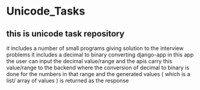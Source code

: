# Unicode_Tasks
## this is unicode task repository
it includes a number of small programs giving solution to the interview problems 
it includes a decimal to binary converting django-app
in this app the user can input the decimal value/range and the apis carry this value/range to the backend where the conversion of decimal to binary is done for the numbers in that range and the generated values ( which is a list/ array of values ) is returned as the response
